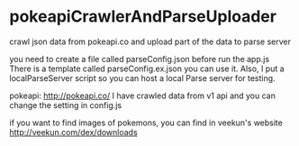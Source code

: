 # pokeapiCrawlerAndParseUploader
crawl json data from pokeapi.co and upload part of the data to parse server

you need to create a file called parseConfig.json before run the app.js
There is a template called parseConfig.ex.json you can use it.
Also, I put a localParseServer script so you can host a local Parse server for testing.

pokeapi: http://pokeapi.co/
I have crawled data from v1 api and you can change the setting in config.js

if you want to find images of pokemons, you can find in veekun's website
http://veekun.com/dex/downloads